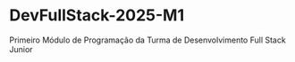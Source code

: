 # DevFullStack-2025-M1
Primeiro Módulo de Programação da Turma de Desenvolvimento Full Stack Junior
